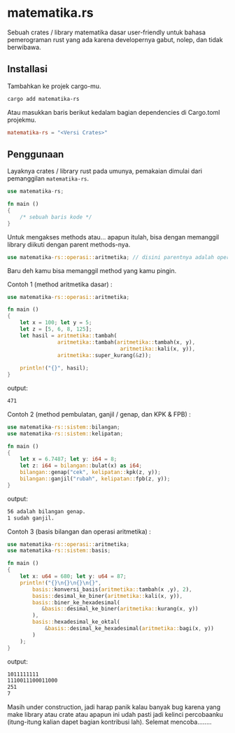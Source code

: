 # matematika.rs

Sebuah crates / library matematika dasar user-friendly untuk bahasa pemerograman rust yang ada karena developernya gabut, nolep, dan tidak berwibawa.

## Installasi

Tambahkan ke projek cargo-mu.
```sh
cargo add matematika-rs
```

Atau masukkan baris berikut kedalam bagian dependencies di Cargo.toml projekmu.
```toml
matematika-rs = "<Versi Crates>"
```

## Penggunaan

Layaknya crates / library rust pada umunya, pemakaian dimulai dari pemanggilan `matematika-rs`.

```rust
use matematika-rs;

fn main () 
{
    /* sebuah baris kode */
}
```

Untuk mengakses methods atau... apapun itulah, bisa dengan memanggil library diikuti dengan parent methods-nya.

```rust
use matematika-rs::operasi::aritmetika; // disini parentnya adalah operasi::aritmetika;
```

Baru deh kamu bisa memanggil method yang kamu pingin.

Contoh 1 (method aritmetika dasar) :
```rust
use matematika-rs::operasi::aritmetika;

fn main () 
{
    let x = 100; let y = 5;
    let z = [5, 6, 8, 125];
    let hasil = aritmetika::tambah(
                aritmetika::tambah(aritmetika::tambah(x, y), 
                                    aritmetika::kali(x, y)), 
                aritmetika::super_kurang(&z));
    
    println!("{}", hasil);
}
```
output:
```sh
471
```

Contoh 2 (method pembulatan, ganjil / genap, dan KPK & FPB) :
```rust
use matematika-rs::sistem::bilangan;
use matematika-rs::sistem::kelipatan;

fn main () 
{
    let x = 6.7487; let y: i64 = 8;
    let z: i64 = bilangan::bulat(x) as i64;
    bilangan::genap("cek", kelipatan::kpk(z, y));
    bilangan::ganjil("rubah", kelipatan::fpb(z, y));
}
```

output:
```sh
56 adalah bilangan genap.
1 sudah ganjil.
```

Contoh 3 (basis bilangan dan operasi aritmetika) :
```rust
use matematika-rs::operasi::aritmetika;
use matematika-rs::sistem::basis;

fn main ()
{
    let x: u64 = 680; let y: u64 = 87;
    println!("{}\n{}\n{}\n{}",
        basis::konversi_basis(aritmetika::tambah(x ,y), 2),
        basis::desimal_ke_biner(aritmetika::kali(x, y)),
        basis::biner_ke_hexadesimal(
           &basis::desimal_ke_biner(aritmetika::kurang(x, y)) 
        ),
        basis::hexadesimal_ke_oktal(
            &basis::desimal_ke_hexadesimal(aritmetika::bagi(x, y))
        )
    ); 
}
```

output:
```sh
1011111111
1110011100011000
251
7
```

Masih under construction, jadi harap panik kalau banyak bug karena yang make library atau crate atau apapun ini udah pasti jadi kelinci percobaanku (itung-itung kalian dapet bagian kontribusi lah). Selemat mencoba........
